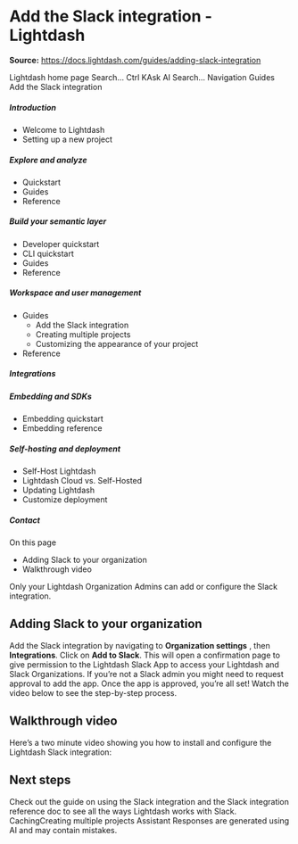 # Add the Slack integration - Lightdash

**Source:** https://docs.lightdash.com/guides/adding-slack-integration

Lightdash home page
Search...
Ctrl KAsk AI
Search...
Navigation
Guides
Add the Slack integration
##### Introduction
  * Welcome to Lightdash
  * Setting up a new project


##### Explore and analyze
  * Quickstart
  * Guides
  * Reference


##### Build your semantic layer
  * Developer quickstart
  * CLI quickstart
  * Guides
  * Reference


##### Workspace and user management
  * Guides
    * Add the Slack integration
    * Creating multiple projects
    * Customizing the appearance of your project
  * Reference


##### Integrations


##### Embedding and SDKs
  * Embedding quickstart
  * Embedding reference


##### Self-hosting and deployment
  * Self-Host Lightdash
  * Lightdash Cloud vs. Self-Hosted
  * Updating Lightdash
  * Customize deployment


##### Contact


On this page
  * Adding Slack to your organization
  * Walkthrough video


Only your Lightdash Organization Admins can add or configure the Slack integration.
##  Adding Slack to your organization
Add the Slack integration by navigating to **Organization settings** , then **Integrations**. Click on **Add to Slack**. This will open a confirmation page to give permission to the Lightdash Slack App to access your Lightdash and Slack Organizations. If you’re not a Slack admin you might need to request approval to add the app. Once the app is approved, you’re all set! Watch the video below to see the step-by-step process.
##  Walkthrough video
Here’s a two minute video showing you how to install and configure the Lightdash Slack integration:
##  Next steps
Check out the guide on using the Slack integration and the Slack integration reference doc to see all the ways Lightdash works with Slack.
CachingCreating multiple projects
Assistant
Responses are generated using AI and may contain mistakes.


